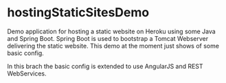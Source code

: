 # hostingStaticSitesDemo
Demo application for hosting a static website on Heroku using some Java and Spring Boot. 
Spring Boot is used to bootstrap a Tomcat Webserver delivering the static website.
This demo at the moment just shows of some basic config.

In this brach the basic config is extended to use AngularJS and REST WebServices.

